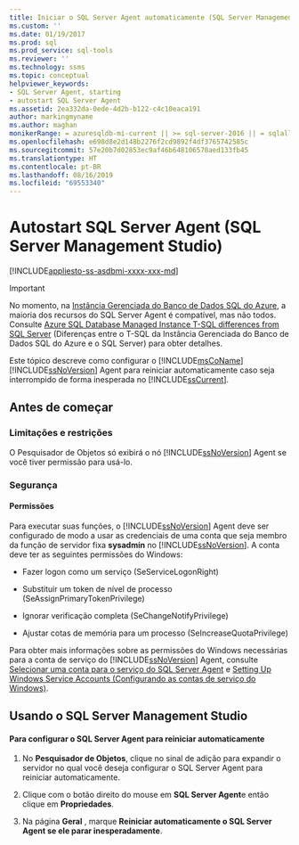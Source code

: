 ```yaml
---
title: Iniciar o SQL Server Agent automaticamente (SQL Server Management Studio) | Microsoft Docs
ms.custom: ''
ms.date: 01/19/2017
ms.prod: sql
ms.prod_service: sql-tools
ms.reviewer: ''
ms.technology: ssms
ms.topic: conceptual
helpviewer_keywords:
- SQL Server Agent, starting
- autostart SQL Server Agent
ms.assetid: 2ea332da-0ede-4d2b-b122-c4c10eaca191
author: markingmyname
ms.author: maghan
monikerRange: = azuresqldb-mi-current || >= sql-server-2016 || = sqlallproducts-allversions
ms.openlocfilehash: e698d8e2d148b2276f2cd9892f4df3765742585c
ms.sourcegitcommit: 57e20b7d02853ec9af46b648106578aed133fb45
ms.translationtype: HT
ms.contentlocale: pt-BR
ms.lasthandoff: 08/16/2019
ms.locfileid: "69553340"
---
```

# <a name="autostart-sql-server-agent-sql-server-management-studio"></a>Autostart SQL Server Agent (SQL Server Management Studio)
[!INCLUDE[appliesto-ss-asdbmi-xxxx-xxx-md](../../includes/appliesto-ss-asdbmi-xxxx-xxx-md.md)]

> [!IMPORTANT]  
> No momento, na [Instância Gerenciada do Banco de Dados SQL do Azure](https://docs.microsoft.com/azure/sql-database/sql-database-managed-instance), a maioria dos recursos do SQL Server Agent é compatível, mas não todos. Consulte [Azure SQL Database Managed Instance T-SQL differences from SQL Server](https://docs.microsoft.com/azure/sql-database/sql-database-managed-instance-transact-sql-information#sql-server-agent) (Diferenças entre o T-SQL da Instância Gerenciada do Banco de Dados SQL do Azure e o SQL Server) para obter detalhes.

Este tópico descreve como configurar o [!INCLUDE[msCoName](../../includes/msconame_md.md)] [!INCLUDE[ssNoVersion](../../includes/ssnoversion-md.md)] Agent para reiniciar automaticamente caso seja interrompido de forma inesperada no [!INCLUDE[ssCurrent](../../includes/sscurrent-md.md)].  
  
## <a name="BeforeYouBegin"></a>Antes de começar  
  
### <a name="Restrictions"></a>Limitações e restrições  
O Pesquisador de Objetos só exibirá o nó [!INCLUDE[ssNoVersion](../../includes/ssnoversion-md.md)] Agent se você tiver permissão para usá-lo.  
  
### <a name="Security"></a>Segurança  
  
#### <a name="Permissions"></a>Permissões  
Para executar suas funções, o [!INCLUDE[ssNoVersion](../../includes/ssnoversion-md.md)] Agent deve ser configurado de modo a usar as credenciais de uma conta que seja membro da função de servidor fixa **sysadmin** no [!INCLUDE[ssNoVersion](../../includes/ssnoversion-md.md)]. A conta deve ter as seguintes permissões do Windows:  
  
-   Fazer logon como um serviço (SeServiceLogonRight)  
  
-   Substituir um token de nível de processo (SeAssignPrimaryTokenPrivilege)  
  
-   Ignorar verificação completa (SeChangeNotifyPrivilege)  
  
-   Ajustar cotas de memória para um processo (SeIncreaseQuotaPrivilege)  
  
Para obter mais informações sobre as permissões do Windows necessárias para a conta de serviço do [!INCLUDE[ssNoVersion](../../includes/ssnoversion-md.md)] Agent, consulte [Selecionar uma conta para o serviço do SQL Server Agent](../../ssms/agent/select-an-account-for-the-sql-server-agent-service.md) e [Setting Up Windows Service Accounts (Configurando as contas de serviço do Windows)](../../database-engine/configure-windows/configure-windows-service-accounts-and-permissions.md).  
  
## <a name="SSMSProcedure"></a>Usando o SQL Server Management Studio  
  
#### <a name="to-configure-sql-server-agent-to-automatically-restart"></a>Para configurar o SQL Server Agent para reiniciar automaticamente  
  
1.  No **Pesquisador de Objetos**, clique no sinal de adição para expandir o servidor no qual você deseja configurar o SQL Server Agent para reiniciar automaticamente.  
  
2.  Clique com o botão direito do mouse em **SQL Server Agent**e então clique em **Propriedades**.  
  
3.  Na página **Geral** , marque **Reiniciar automaticamente o SQL Server Agent se ele parar inesperadamente**.  
  
